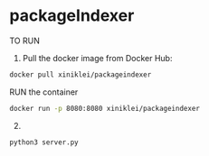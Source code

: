 # packageIndexer

TO RUN
1. Pull the docker image from Docker Hub:
```bash
docker pull xiniklei/packageindexer
```
RUN the container  
```bash
docker run -p 8080:8080 xiniklei/packageindexer
```

2.
```bash
python3 server.py
```
